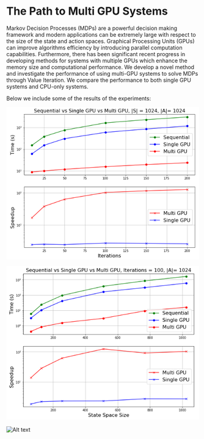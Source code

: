# The Path to Multi GPU Systems

Markov Decision Processes (MDPs) are a powerful decision making framework and modern applications can be extremely large with respect to the size of the state and action spaces. Graphical Processing Units (GPUs) can improve algorithms efficiency by introducing parallel computation capabilities. Furthermore, there has been significant recent progress in developing methods for systems with multiple GPUs which enhance the memory size and computational performance. We develop a novel method and investigate the performance of using multi-GPU systems to solve MDPs through Value Iteration. We compare the performance to both single GPU systems and CPU-only systems.

Below we include some of the results of the experiments:

![Alt text](IterationsExp.png?raw=true "Iterations")

![Alt text](StateExp.png?raw=true "State")

![Alt text](Action.png?raw=true "Action")

